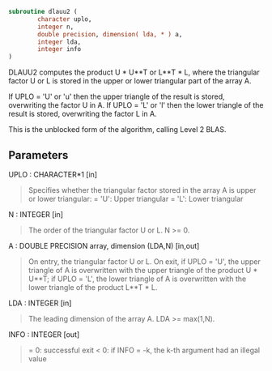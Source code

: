 ```fortran
subroutine dlauu2 (
        character uplo,
        integer n,
        double precision, dimension( lda, * ) a,
        integer lda,
        integer info
)
```

DLAUU2 computes the product U \* U\*\*T or L\*\*T \* L, where the triangular
factor U or L is stored in the upper or lower triangular part of
the array A.

If UPLO = 'U' or 'u' then the upper triangle of the result is stored,
overwriting the factor U in A.
If UPLO = 'L' or 'l' then the lower triangle of the result is stored,
overwriting the factor L in A.

This is the unblocked form of the algorithm, calling Level 2 BLAS.

## Parameters
UPLO : CHARACTER\*1 [in]
> Specifies whether the triangular factor stored in the array A
> is upper or lower triangular:
> = 'U':  Upper triangular
> = 'L':  Lower triangular

N : INTEGER [in]
> The order of the triangular factor U or L.  N >= 0.

A : DOUBLE PRECISION array, dimension (LDA,N) [in,out]
> On entry, the triangular factor U or L.
> On exit, if UPLO = 'U', the upper triangle of A is
> overwritten with the upper triangle of the product U \* U\*\*T;
> if UPLO = 'L', the lower triangle of A is overwritten with
> the lower triangle of the product L\*\*T \* L.

LDA : INTEGER [in]
> The leading dimension of the array A.  LDA >= max(1,N).

INFO : INTEGER [out]
> = 0: successful exit
> < 0: if INFO = -k, the k-th argument had an illegal value

